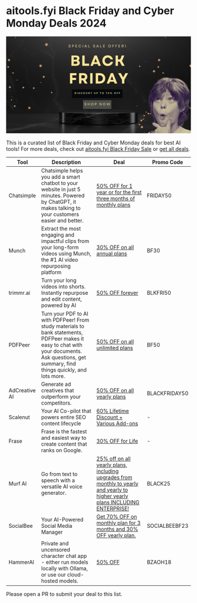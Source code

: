 # aitools.fyi Black Friday and Cyber Monday Deals 2024

[![aitools.fyi Black Friday](black-friday.png)](https://aitools.fyi/black-friday)

This is a curated list of Black Friday and Cyber Monday deals for best AI tools! For more deals, check out [aitools.fyi Black Friday Sale](https://aitools.fyi/deals) or [get all deals](https://aitools.fyi/black-friday).

| Tool | Description | Deal | Promo Code |
|------|------------|------|------------|
| Chatsimple | Chatsimple helps you add a smart chatbot to your website in just 5 minutes. Powered by ChatGPT, it makes talking to your customers easier and better. | [50% OFF for 1 year or for the first three months of monthly plans](https://www.chatsimple.ai/?via=aitools-fyi) | FRIDAY50 |
| Munch | Extract the most engaging and impactful clips from your long-form videos using Munch, the #1 AI video repurposing platform | [30% OFF on all annual plans](https://www.getmunch.com/?ref=aitools.fyi&utm_source=aitools.fyi&utm_campaign=aitools.fyi&utm_medium=sponsorship) | BF30 |
| trimmr.ai | Turn your long videos into shorts. Instantly repurpose and edit content, powered by AI | [50% OFF forever](https://www.trimmr.ai/app?ref=aitools.fyi&utm_source=aitools.fyi&utm_campaign=black_friday&utm_medium=deals) | BLKFRI50 |
| PDFPeer | Turn your PDF to AI with PDFPeer! From study materials to bank statements, PDFPeer makes it easy to chat with your documents. Ask questions, get summary, find things quickly, and lots more. | [50% OFF on all unlimited plans](https://pdfpeer.com/?ref=aitools.fyi&utm_source=aitools.fyi&utm_campaign=aitools.fyi&utm_medium=sponsorship) | BF50 |
| AdCreative AI | Generate ad creatives that outperform your competitors. | [50% OFF on all yearly plans](https://free-trial.adcreative.ai/aitools-fyi-bf) | BLACKFRIDAY50 |
| Scalenut | Your AI Co-pilot that powers entire SEO content lifecycle | [60% Lifetime Discount + Various Add-ons](https://www.scalenut.com/black-friday?fpr=aitools-fyi) | - |
| Frase | Frase is the fastest and easiest way to create content that ranks on Google. | [30% OFF for Life](https://www.frase.io/?via=nikhil25) | - |
| Murf AI | Go from text to speech with a versatile AI voice generator. | [25% off on all yearly plans, including upgrades from monthly to yearly and yearly to higher yearly plans INCLUDING ENTERPRISE!](https://get.murf.ai/388yfpqwvwp5) | BLACK25 |
| SocialBee | Your AI-Powered Social Media Manager | [Get 70% OFF on monthly plan for 3 months and 30% OFF yearly plan.](https://get.socialbee.io/wcw8ya21lixa-blackriday2023) | SOCIALBEEBF23 |
| HammerAI | Private and uncensored character chat app - either run models locally with Ollama, or use our cloud-hosted models. | [50% OFF](https://www.hammerai.com/) | BZAOH18 |

Please open a PR to submit your deal to this list.
